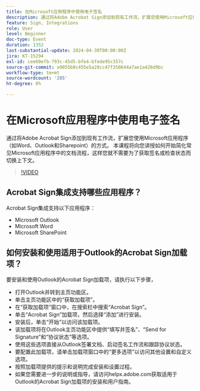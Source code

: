 ```yaml
---
title: 在Microsoft应用程序中使用电子签名
description: 通过将Adobe Acrobat Sign添加到现有工作流，扩展您使用Microsoft应用程序（如Word、Outlook和Sharepoint）的方式。
feature: Sign, Integrations
role: User
level: Beginner
doc-type: Event
duration: 1352
last-substantial-update: 2024-04-30T00:00:00Z
jira: KT-15294
exl-id: cee60efb-793c-45d5-bfe4-bfede95c357c
source-git-commit: a9055b8c455e5a28cc47f350644a7ae1a428d9bc
workflow-type: tm+mt
source-wordcount: '285'
ht-degree: 0%

---
```


# 在Microsoft应用程序中使用电子签名

通过将Adobe Acrobat Sign添加到现有工作流，扩展您使用Microsoft应用程序（如Word、Outlook和Sharepoint）的方式。 本课程将向您讲授如何开始简化常见Microsoft应用程序中的文档流程，这样您就不需要为了获取签名或检查状态而切换上下文。

>[!VIDEO](https://video.tv.adobe.com/v/3428185/?learn=on)

## Acrobat Sign集成支持哪些应用程序？

Acrobat Sign集成支持以下应用程序：

* Microsoft Outlook
* Microsoft Word
* Microsoft SharePoint

## 如何安装和使用适用于Outlook的Acrobat Sign加载项？

要安装和使用Outlook的Acrobat Sign加载项，请执行以下步骤，

* 打开Outlook并转到主页功能区。
* 单击主页功能区中的“获取加载项”。
* 在“获取加载项”窗口中，在搜索栏中搜索“Acrobat Sign”。
* 单击“Acrobat Sign”加载项，然后选择“添加”进行安装。
* 安装后，单击“开始”以访问该加载项。
* 该加载项将在Outlook主页功能区中提供“填写并签名”、“Send for Signature”和“协议状态”等选项。
* 使用这些选项直接从Outlook签署文档、启动签名工作流和跟踪协议状态。
* 要配置此加载项，请单击加载项窗口中的“更多选项”以访问其他设置和自定义选项。
* 按照加载项提供的提示和说明完成安装和设置过程。
* 如果您需要进一步的说明或指导，请访问helpx.adobe.com获取适用于Outlook的Acrobat Sign加载项的安装和用户指南。
